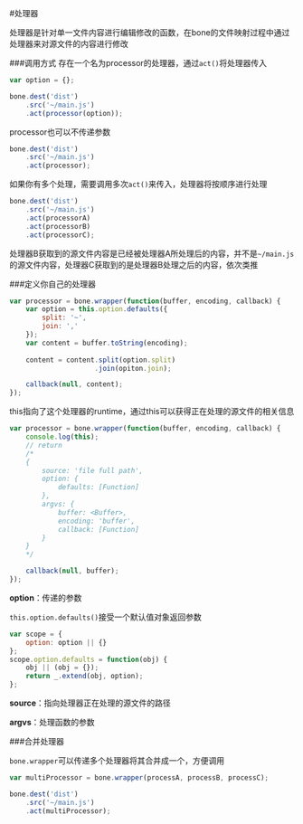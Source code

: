 #处理器

处理器是针对单一文件内容进行编辑修改的函数，在bone的文件映射过程中通过处理器来对源文件的内容进行修改

###调用方式
存在一个名为processor的处理器，通过`act()`将处理器传入
```js
var option = {};

bone.dest('dist')
	.src('~/main.js')
	.act(processor(option));
```

processor也可以不传递参数

```js
bone.dest('dist')
	.src('~/main.js')
	.act(processor);
```
如果你有多个处理，需要调用多次`act()`来传入，处理器将按顺序进行处理

```js
bone.dest('dist')
	.src('~/main.js')
	.act(processorA)
	.act(processorB)
	.act(processorC);
```

处理器B获取到的源文件内容是已经被处理器A所处理后的内容，并不是`~/main.js`的源文件内容，处理器C获取到的是处理器B处理之后的内容，依次类推

###定义你自己的处理器
```js
var processor = bone.wrapper(function(buffer, encoding, callback) {
	var option = this.option.defaults({
		split: '~',
		join: ','
	});
	var content = buffer.toString(encoding);
	
	content = content.split(option.split)
					 .join(opiton.join);

	callback(null, content);
});
```
this指向了这个处理器的runtime，通过this可以获得正在处理的源文件的相关信息
```js
var processor = bone.wrapper(function(buffer, encoding, callback) {
	console.log(this);
	// return
	/*
	{
		source: 'file full path',
		option: { 
			defaults: [Function] 
		},
		argvs: {
			buffer: <Buffer>,
			encoding: 'buffer',
			callback: [Function]
		}
	}
	*/

	callback(null, buffer);
});
```

**option**：传递的参数

`this.option.defaults()`接受一个默认值对象返回参数
```js
var scope = {
	option: option || {}
};
scope.option.defaults = function(obj) {
	obj || (obj = {});
	return _.extend(obj, option);
};

```

**source**：指向处理器正在处理的源文件的路径

**argvs**：处理函数的参数

###合并处理器

`bone.wrapper`可以传递多个处理器将其合并成一个，方便调用

```js
var multiProcessor = bone.wrapper(processA, processB, processC);

bone.dest('dist')
	.src('~/main.js')
	.act(multiProcessor);
```